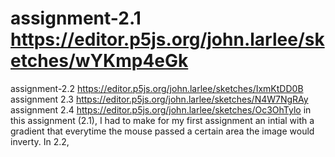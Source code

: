 # assignment-2.1 https://editor.p5js.org/john.larlee/sketches/wYKmp4eGk
assignment-2.2 https://editor.p5js.org/john.larlee/sketches/IxmKtDD0B
assignment 2.3 https://editor.p5js.org/john.larlee/sketches/N4W7NgRAy
assignment 2.4 https://editor.p5js.org/john.larlee/sketches/Oc3OhTylo
in this assignment (2.1), I had to make for my first assignment an intial with a gradient that everytime the mouse passed a certain area the image would inverty. In 2.2,
